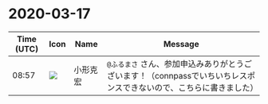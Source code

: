 # 2020-03-17

|Time (UTC)|Icon|Name|Message|
|---|---|---|---|
|08:57|![](https://avatars.slack-edge.com/2020-01-22/918424979847_0035b70d5fcd5cec902e_72.png)|小形克宏|`@ふるまさ` さん、参加申込みありがとうございます！（connpassでいちいちレスポンスできないので、こちらに書きました）|
